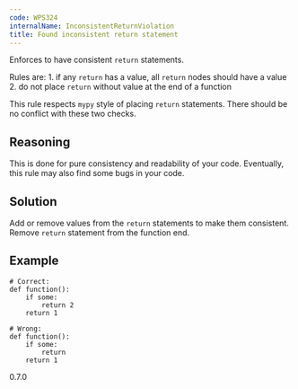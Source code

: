 ```yaml
---
code: WPS324
internalName: InconsistentReturnViolation
title: Found inconsistent return statement
---
```


Enforces to have consistent `return` statements.

Rules are: 1. if any `return` has a value, all `return` nodes should
have a value 2. do not place `return` without value at the end of a
function

This rule respects `mypy` style of placing `return` statements. There
should be no conflict with these two checks.

## Reasoning
This is done for pure consistency and readability of your code.
Eventually, this rule may also find some bugs in your code.

## Solution
Add or remove values from the `return` statements to make them
consistent. Remove `return` statement from the function end.

## Example

    # Correct:
    def function():
        if some:
            return 2
        return 1
    
    # Wrong:
    def function():
        if some:
            return
        return 1

<div class="versionadded">

0.7.0

</div>